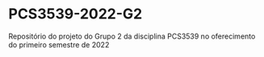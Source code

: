 # PCS3539-2022-G2
Repositório do projeto do Grupo 2 da disciplina PCS3539 no oferecimento do primeiro semestre de 2022
